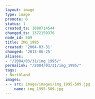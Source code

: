 ```yaml
---
layout: image
type: image
promote: 0
status: 1
created_ts: 1080714544
changed_ts: 1372159376
node_id: 509
title: IMG_1995
created: '2004-03-31'
changed: '2013-06-25'
aliases:
- "/2004/03/31/img_1995/"
permalink: "/2004/03/31/img_1995/"
tags:
- Northland
images:
- - src: image/images/img_1995-509.jpg
    name: img_1995-509.jpg
---
```


